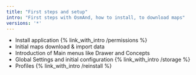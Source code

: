 ```yaml
---
title: "First steps and setup"
intro: "First steps with OsmAnd, how to install, to download maps"
versions: '*'
---
```

- Install application 
{% link_with_intro /permissions %}
- Initial maps download & import data 
- Introduction of Main menus like Drawer and Concepts
- Global Settings and initial configuration 
{% link_with_intro /storage %}
- Profiles
{% link_with_intro /reinstall %}



<!-- {% link_in_list /i-cant-install-update-uninstall-the-app %}-->

